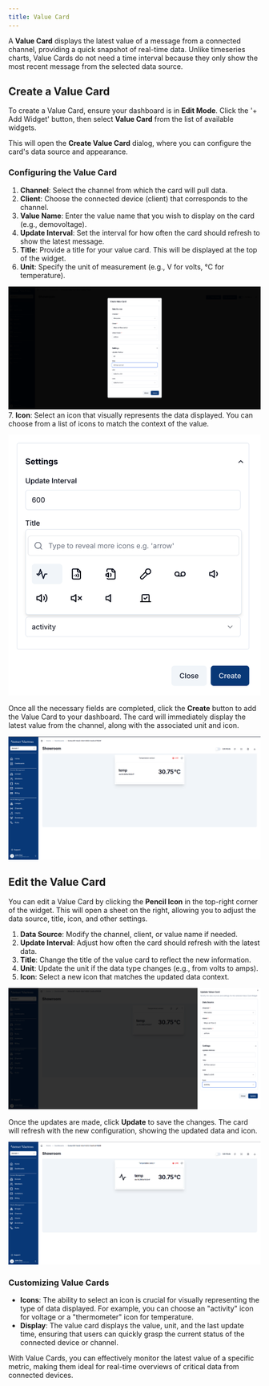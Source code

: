 ```yaml
---
title: Value Card
---
```



A **Value Card** displays the latest value of a message from a connected channel, providing a quick snapshot of real-time data.
Unlike timeseries charts, Value Cards do not need a time interval because they only show the most recent message from the selected data source.

## Create a Value Card

To create a Value Card, ensure your dashboard is in **Edit Mode**.
Click the '+ Add Widget' button, then select **Value Card** from the list of available widgets.

This will open the **Create Value Card** dialog, where you can configure the card's data source and appearance.

### Configuring the Value Card

1. **Channel**: Select the channel from which the card will pull data.
2. **Client**: Choose the connected device (client) that corresponds to the channel.
3. **Value Name**: Enter the value name that you wish to display on the card (e.g., demovoltage).
4. **Update Interval**: Set the interval for how often the card should refresh to show the latest message.
5. **Title**: Provide a title for your value card. This will be displayed at the top of the widget.
6. **Unit**: Specify the unit of measurement (e.g., V for volts, °C for temperature).

![Value Card Configuration](../docs/img/dashboards/create-valuecard.png)
7. **Icon**: Select an icon that visually represents the data displayed. You can choose from a list of icons to match the context of the value.

![Icon Selection](../docs/img/dashboards/valuecard-icons.png)

Once all the necessary fields are completed, click the **Create** button to add the Value Card to your dashboard.
The card will immediately display the latest value from the channel, along with the associated unit and icon.

![Value Card Created](../docs/img/dashboards/new-valuecard.png)

## Edit the Value Card

You can edit a Value Card by clicking the **Pencil Icon** in the top-right corner of the widget.
This will open a sheet on the right, allowing you to adjust the data source, title, icon, and other settings.

1. **Data Source**: Modify the channel, client, or value name if needed.
2. **Update Interval**: Adjust how often the card should refresh with the latest data.
3. **Title**: Change the title of the value card to reflect the new information.
4. **Unit**: Update the unit if the data type changes (e.g., from volts to amps).
5. **Icon**: Select a new icon that matches the updated data context.

![Editing Value Card](../docs/img/dashboards/edit-valuecard.png)

Once the updates are made, click **Update** to save the changes.
The card will refresh with the new configuration, showing the updated data and icon.

![Updated Value Card](../docs/img/dashboards/edited-valuecard.png)

### Customizing Value Cards

- **Icons**: The ability to select an icon is crucial for visually representing the type of data displayed. For example, you can choose an "activity" icon for voltage or a "thermometer" icon for temperature.
- **Display**: The value card displays the value, unit, and the last update time, ensuring that users can quickly grasp the current status of the connected device or channel.

With Value Cards, you can effectively monitor the latest value of a specific metric, making them ideal for real-time overviews of critical data from connected devices.
